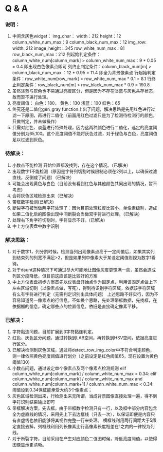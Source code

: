 # Q & A


### 说明：
1. 中间含灰色widget： 
	img_char：			width：212		height：12				column_white_num_max：9		column_black_num_max：12
	img_row:			width: 212		image_height：345		row_white_num_max：81		row_black_num_max：212
	列起始判定条件：column_white_num[column_mark] > column_white_num_max：9 * 0.05 = 0.4 即出现白色像素点即可
	列终止判定条件：column_black_num[m] > column_black_num_max ：12 * 0.95 = 11.4 即全为背景像素点
	行起始判定条件：row_white_num[row_mark] > row_white_num_max * 0.1 = 8.1 
	行终止判定条件：row_black_num[m] > row_black_num_max * 0.9 = 190.8
2. 虽然淡蓝与灰色也不易通过亮度区分，但是因为不存在淡蓝与灰色共存状态，故而暂不进行处理。	
3. 亮度阈值： 白色：180，  黄色：130  浅蓝：100   红色：65
4. 终究还是二值化gen_gray function上出了问题，解决思路是先用红色进行过滤一下原图，再进行二值化（前面用红色过滤只是为了检测待检测行的颜色，只做判定，并未做操作）
5. 只需对红色、淡蓝进行特殊处理，因为这两种颜色进行二值化，选定的亮度阈值分别为65,100。这个亮度阈值不能将灰色过滤，对于绿色与白色，亮度阈值足以过滤到灰色。


### 待解决：
1. 小数点不能检测     开始位置都没找到，存在这个情况。（已解决）
2. 出现数字1不能检测（原因是字符列切割时候限制必须在2列以上，以确保过滤直线，反倒成了问题）（已解决）
3. 可能会出现黄色与白色（目前没有看到红色与其他颜色共同出现的情况，暂不考虑）
4. 会将灰色区域检测出来（已解决）
5. 带框数字检测(已解决)
6. 断裂字符被当做两字符处理了：因为目前处理粒度比较小，单像素级别，造成如果二值化后的图像出现中间断裂会当做双字符进行处理。（已解决）
7. 处理右下角字符切割时，字符显示不好。(已解决)
8. 中上方仪表盘中数字识别


### 解决思路：
1. 对于数字1，列分割时候，检测当列出现像素点高于一定阈值后，如果其实列到结束列的列宽不满足>2，但是如果列中像素大于某设定阈值则视为数字1看待。
2. 对于daunt这种情况下可通过尽大可能地让图像灰度更饱满一些，虽然会造成列区分度降低，但目前这应该是比较好的方案
3. 中上方仪表盘初步方案首先以仪表盘开始点作为固定点，利用该固定点做上下左右区域切割（以像素点做，写死），得到待识别字符区域，依据该字符区域有么有字符进行判定（无需判定识别出具体问题）
   上述思路不好实行，因为不容易知道另一像素点的行信息。不如换个思路，先处理带框数据，先找框，在依据框的信息，确定哪些点的位置信息，依旧是直接确定像素平移。


### 已解决：
1. 字符黏连问题，目前扩展到3字符黏连判定。
2. 红色、灰色区分问题，通过转换到LAB空间，再转换到HSV空间，依据亮度进行区分。
3. 已解决检测到灰色区域，通过将detect_row_img_color中不符合判定颜色，则一律依照黄色亮度阈值进行划分（之前设定是红色阈值65，现在设置为黄色阈值130）
4. 小数点问题，通过设定单个像素点及两个像素点检测规则
    elif column_white_num[column_mark] / column_white_num_max < 0.34:
	elif column_white_num[column_mark] / column_white_num_max and column_white_num[column_mark+1] / column_white_num_max < 0.34:
	阈值设到0.34保证能承受大约3个像素点；
5. 灰色区域检测出来，行检测出来无所谓，当成背景图像直接处理一遍，得不到字符识别结果输出即可
6. 带框解决方案，先去框，由于带框数字检测只有一行，以及框中部分内容包含全为虚直线的情况，采用先上下去边框线（只去一次），以保证即便是内容只有直虚线也依旧能够将其视作完整一行来处理。
   横框线利用两行间距大于5限定直接去掉，列框线利用列长像素比行高像素长度相差在1之内的一律视为列线。
7. 对于断裂字符，目前采用在产生对应颜色二值图时候，降低亮度阈值，以使得图像显示更清晰。
   
   
   
   

   
 
	
